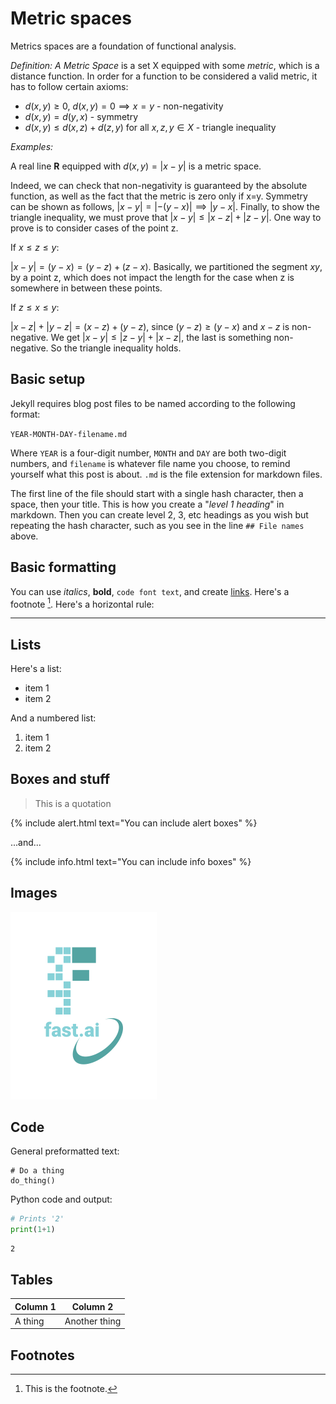 # Metric spaces

Metrics spaces are a foundation of functional analysis. 

*Definition: A Metric Space* is a set X equipped with some *metric*, which is a distance function.
In order for a function to be considered a valid metric, it has to follow certain axioms:

- $d(x, y) \geq 0$, $d(x, y)=0 \implies x=y$ - non-negativity
- $d(x, y) = d(y, x)$ - symmetry
- $d(x, y) \leq d(x, z) + d(z, y)$ for all $x, z, y \in X$ - triangle inequality

*Examples:*

A real line **R** equipped with $d(x, y) = \lvert x-y \rvert$ is a metric space.

Indeed, we can check that non-negativity is guaranteed by the absolute function, as well as the fact that the metric is zero only if x=y. Symmetry can be shown as follows, $\lvert x-y \rvert = \lvert -(y-x) \rvert \implies \lvert y-x \rvert$. Finally, to show the triangle inequality, we must prove that $\lvert x-y \rvert \leq \lvert x-z \rvert + \lvert z-y \rvert$. One way to prove is to consider cases of the point z.

If $x \leq z \leq y$:

$\lvert x-y \rvert = (y-x) = (y-z)+(z-x)$. Basically, we partitioned the segment $xy$, by a point z, which does not impact the length for the case when z is somewhere in between these points.

If $z \leq x \leq y$:

$\lvert x-z \rvert + \lvert y-z \rvert = (x-z)+(y-z)$, since $(y-z) \geq (y-x)$ and $x-z$ is non-negative. We get $\lvert x-y \rvert \leq \lvert z-y \rvert + \lvert x-z \rvert$, the last is something non-negative.  So the triangle inequality holds.

## Basic setup

Jekyll requires blog post files to be named according to the following format:

`YEAR-MONTH-DAY-filename.md`

Where `YEAR` is a four-digit number, `MONTH` and `DAY` are both two-digit numbers, and `filename` is whatever file name you choose, to remind yourself what this post is about. `.md` is the file extension for markdown files.

The first line of the file should start with a single hash character, then a space, then your title. This is how you create a "*level 1 heading*" in markdown. Then you can create level 2, 3, etc headings as you wish but repeating the hash character, such as you see in the line `## File names` above.

## Basic formatting

You can use *italics*, **bold**, `code font text`, and create [links](https://www.markdownguide.org/cheat-sheet/). Here's a footnote [^1]. Here's a horizontal rule:

---

## Lists

Here's a list:

- item 1
- item 2

And a numbered list:

1. item 1
1. item 2

## Boxes and stuff

> This is a quotation

{% include alert.html text="You can include alert boxes" %}

...and...

{% include info.html text="You can include info boxes" %}

## Images

![](/images/logo.png "fast.ai's logo")

## Code

General preformatted text:

    # Do a thing
    do_thing()

Python code and output:

```python
# Prints '2'
print(1+1)
```

    2

## Tables

| Column 1 | Column 2 |
|-|-|
| A thing | Another thing |

## Footnotes

[^1]: This is the footnote.

